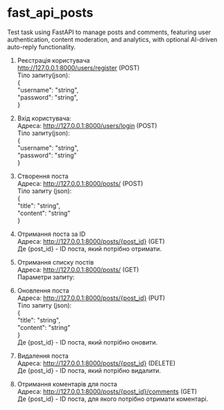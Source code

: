# fast_api_posts   
Test task using FastAPI to manage posts and comments, featuring user authentication, content moderation, and analytics, with optional AI-driven auto-reply functionality.     
    
1. Реєстрація користувача   
http://127.0.0.1:8000/users/register (POST)   
Тіло запиту(json):   
{   
    "username": "string",      
    "password": "string",       
}     
     
2. Вхід користувача:    
Адреса: http://127.0.0.1:8000/users/login (POST)     
Тіло запиту(json):    
{    
    "username": "string",     
    "password": "string"      
}     
      
3. Створення поста      
Адреса: http://127.0.0.1:8000/posts/ (POST)         
Тіло запиту (json):    
{     
    "title": "string",           
    "content": "string"         
}     
    
4. Отримання поста за ID   
Адреса: http://127.0.0.1:8000/posts/{post_id} (GET)     
Де {post_id} - ID поста, який потрібно отримати.      
   
5. Отримання списку постів     
Адреса: http://127.0.0.1:8000/posts/ (GET)       
Параметри запиту:     
      
6. Оновлення поста       
Адреса: http://127.0.0.1:8000/posts/{post_id} (PUT)         
Тіло запиту (json):       
{       
    "title": "string",    
    "content": "string"     
}      
Де {post_id} - ID поста, який потрібно оновити.      
     
7. Видалення поста       
Адреса: http://127.0.0.1:8000/posts/{post_id} (DELETE)       
Де {post_id} - ID поста, який потрібно видалити.      
       
8. Отримання коментарів для поста    
Адреса: http://127.0.0.1:8000/posts/{post_id}/comments (GET)    
Де {post_id} - ID поста, для якого потрібно отримати коментарі.      
